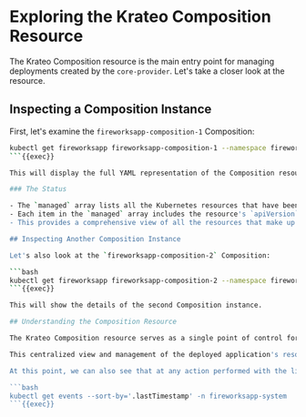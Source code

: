 # Exploring the Krateo Composition Resource

The Krateo Composition resource is the main entry point for managing deployments created by the `core-provider`. Let's take a closer look at the resource.

## Inspecting a Composition Instance

First, let's examine the `fireworksapp-composition-1` Composition:

```bash
kubectl get fireworksapp fireworksapp-composition-1 --namespace fireworksapp-system -o yaml
```{{exec}}

This will display the full YAML representation of the Composition resource.

### The Status

- The `managed` array lists all the Kubernetes resources that have been created by the Composition.
- Each item in the `managed` array includes the resource's `apiVersion`, `resource`, `name`, and `namespace`.
- This provides a comprehensive view of all the resources that make up the deployed application.

## Inspecting Another Composition Instance

Let's also look at the `fireworksapp-composition-2` Composition:

```bash
kubectl get fireworksapp fireworksapp-composition-2 --namespace fireworksapp-system -o yaml
```{{exec}}

This will show the details of the second Composition instance.

## Understanding the Composition Resource

The Krateo Composition resource serves as a single point of control for managing deployed applications. By inspecting the `managed` array in the `Status` section, you can gain a comprehensive understanding of the resources that make up each deployed application.

This centralized view and management of the deployed application's resources is a key benefit of using the Krateo `core-provider` and Composition resources.

At this point, we can also see that at any action performed with the lifecycle of the Compositions, an event is thrown:

```bash
kubectl get events --sort-by='.lastTimestamp' -n fireworksapp-system
```{{exec}}